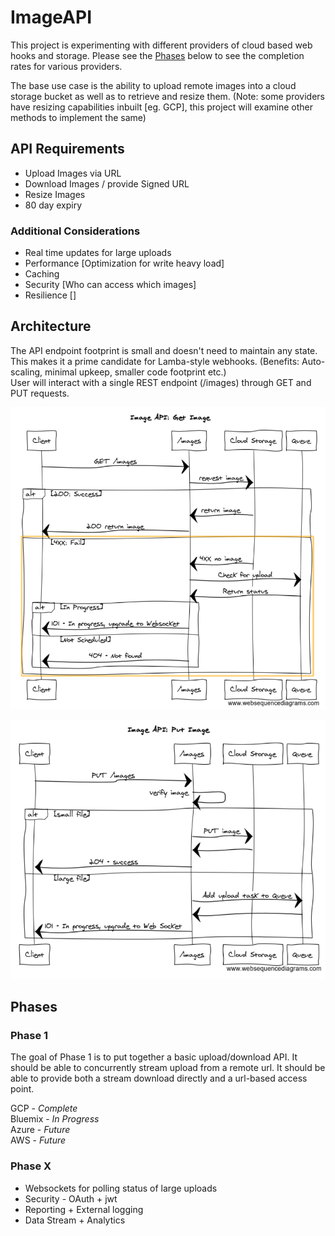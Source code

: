 # ImageAPI
This project is experimenting with different providers of cloud based web hooks and storage.
Please see the [Phases](#phases) below to see the completion rates for various providers.

The base use case is the ability to upload remote images into a cloud storage bucket as well as to retrieve and resize them.
(Note: some providers have resizing capabilities inbuilt [eg. GCP], this project will examine other methods to implement the same)

## API Requirements
- Upload Images via URL
- Download Images / provide Signed URL
- Resize Images
- 80 day expiry

### Additional Considerations
- Real time updates for large uploads
- Performance [Optimization for write heavy load]
- Caching
- Security [Who can access which images]
- Resilience []

## Architecture
The API endpoint footprint is small and doesn't need to maintain any state. This makes it a prime candidate for Lamba-style webhooks. (Benefits: Auto-scaling, minimal upkeep, smaller code footprint etc.)  
User will interact with a single REST endpoint (/images) through GET and PUT requests.  

![Image API GET sequence](/doc_assets/GET.png)  

![Image API PUT sequence](/doc_assets/PUT.png)

<a name="phases"/>

## Phases   

### Phase 1   

The goal of Phase 1 is to put together a basic upload/download API. It should be able to concurrently stream upload from a remote url. It should be able to provide both a stream download directly and a url-based access point.

GCP - *Complete*    
Bluemix - *In Progress*    
Azure - *Future*   
AWS - *Future*

### Phase X   
- Websockets for polling status of large uploads
- Security - OAuth + jwt
- Reporting + External logging
- Data Stream + Analytics
